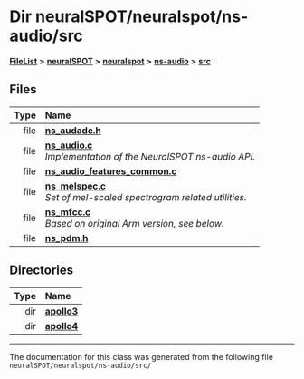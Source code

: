 

# Dir neuralSPOT/neuralspot/ns-audio/src



[**FileList**](files.md) **>** [**neuralSPOT**](dir_75594cce7c7773aa3cb253214bf56510.md) **>** [**neuralspot**](dir_b737d82f35ec218ac5a7ef4105db9c0e.md) **>** [**ns-audio**](dir_45211a8475460839574f71aa108f4957.md) **>** [**src**](dir_e70eef2d5115541d1d6cb7ad27f30382.md)












## Files

| Type | Name |
| ---: | :--- |
| file | [**ns\_audadc.h**](ns__audadc_8h.md) <br> |
| file | [**ns\_audio.c**](ns__audio_8c.md) <br>_Implementation of the NeuralSPOT ns-audio API._  |
| file | [**ns\_audio\_features\_common.c**](ns__audio__features__common_8c.md) <br> |
| file | [**ns\_melspec.c**](ns__melspec_8c.md) <br>_Set of mel-scaled spectrogram related utilities._  |
| file | [**ns\_mfcc.c**](ns__mfcc_8c.md) <br>_Based on original Arm version, see below._  |
| file | [**ns\_pdm.h**](ns__pdm_8h.md) <br> |


## Directories

| Type | Name |
| ---: | :--- |
| dir | [**apollo3**](dir_1a531e93c11b219ab9869f377e190a5d.md) <br> |
| dir | [**apollo4**](dir_9e4df1ce7893b775eb3c7fcb555505ab.md) <br> |

























































------------------------------
The documentation for this class was generated from the following file `neuralSPOT/neuralspot/ns-audio/src/`

